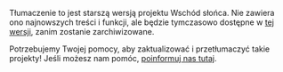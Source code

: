 Tłumaczenie to jest starszą wersją projektu Wschód słońca. Nie zawiera ono najnowszych treści i funkcji, ale będzie tymczasowo dostępne w [tej wersji](images/sunrise.pdf), zanim zostanie zarchiwizowane. 

Potrzebujemy Twojej pomocy, aby zaktualizować i przetłumaczyć takie projekty! Jeśli możesz nam pomóc, [poinformuj nas tutaj](http://rpf.io/translators).


